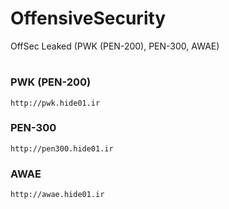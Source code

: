 # OffensiveSecurity
OffSec Leaked (PWK (PEN-200), PEN-300, AWAE)
#
### PWK (PEN-200)
```
http://pwk.hide01.ir
```
### PEN-300
```
http://pen300.hide01.ir
```
### AWAE
```
http://awae.hide01.ir
```
